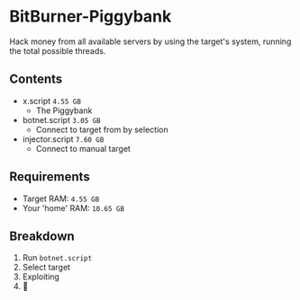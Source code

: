 # BitBurner-Piggybank
Hack money from all available servers by using the target's system, running the total possible threads.

## Contents
- x.script `4.55 GB`
  - The Piggybank
- botnet.script `3.05 GB`
  - Connect to target from by selection
- injector.script `7.60 GB`
  - Connect to manual target

## Requirements
- Target RAM: `4.55 GB`
- Your 'home' RAM: `10.65 GB`

## Breakdown
1. Run `botnet.script`
2. Select target
3. Exploiting
4. 🤑
